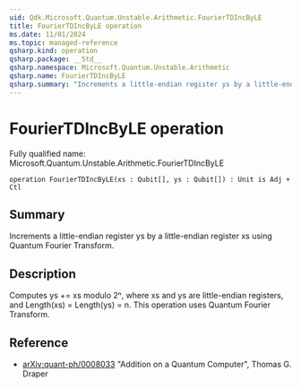 ```yaml
---
uid: Qdk.Microsoft.Quantum.Unstable.Arithmetic.FourierTDIncByLE
title: FourierTDIncByLE operation
ms.date: 11/01/2024
ms.topic: managed-reference
qsharp.kind: operation
qsharp.package: __Std__
qsharp.namespace: Microsoft.Quantum.Unstable.Arithmetic
qsharp.name: FourierTDIncByLE
qsharp.summary: "Increments a little-endian register ys by a little-endian register xs using Quantum Fourier Transform."
---
```


# FourierTDIncByLE operation

Fully qualified name: Microsoft.Quantum.Unstable.Arithmetic.FourierTDIncByLE

```qsharp
operation FourierTDIncByLE(xs : Qubit[], ys : Qubit[]) : Unit is Adj + Ctl
```

## Summary
Increments a little-endian register ys by a little-endian register xs
using Quantum Fourier Transform.

## Description
Computes ys += xs modulo 2ⁿ, where xs and ys are little-endian registers,
and Length(xs) = Length(ys) = n.
This operation uses Quantum Fourier Transform.

## Reference
- [arXiv:quant-ph/0008033](https://arxiv.org/abs/quant-ph/0008033)
  "Addition on a Quantum Computer", Thomas G. Draper
